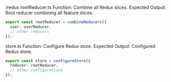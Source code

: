 /redux
rootReducer.ts
Function: Combine all Redux slices.
Expected Output: Root reducer combining all feature slices.

```typescript
export const rootReducer = combineReducers({
  user: userReducer,
  // other reducers
});
```

store.ts
Function: Configure Redux store.
Expected Output: Configured Redux store.

```typescript
export const store = configureStore({
  reducer: rootReducer,
  // other configurations
});
```

